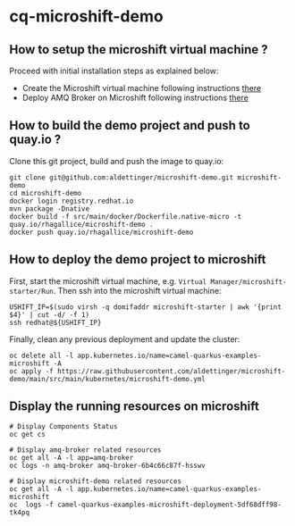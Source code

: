 # cq-microshift-demo

## How to setup the microshift virtual machine ?

Proceed with initial installation steps as explained below:
 + Create the Microshift virtual machine following instructions [there](https://github.com/openshift/microshift/blob/main/docs/user/getting_started.md)
 + Deploy AMQ Broker on Microshift following instructions [there](https://github.com/openshift/microshift/blob/main/docs/user/howto_amq_broker.md)

## How to build the demo project and push to quay.io ?

Clone this git project, build and push the image to quay.io:

```
git clone git@github.com:aldettinger/microshift-demo.git microshift-demo
cd microshift-demo
docker login registry.redhat.io
mvn package -Dnative
docker build -f src/main/docker/Dockerfile.native-micro -t quay.io/rhagallice/microshift-demo .
docker push quay.io/rhagallice/microshift-demo
```

## How to deploy the demo project to microshift

First, start the microshift virtual machine, e.g. `Virtual Manager/microshift-starter/Run`.
Then ssh into the microshift virtual machine:

```
USHIFT_IP=$(sudo virsh -q domifaddr microshift-starter | awk '{print $4}' | cut -d/ -f 1)
ssh redhat@${USHIFT_IP}
```

Finally, clean any previous deployment and update the cluster:

```
oc delete all -l app.kubernetes.io/name=camel-quarkus-examples-microshift -A
oc apply -f https://raw.githubusercontent.com/aldettinger/microshift-demo/main/src/main/kubernetes/microshift-demo.yml
```

## Display the running resources on microshift

```
# Display Components Status
oc get cs

# Display amq-broker related resources
oc get all -A -l app=amq-broker
oc logs -n amq-broker amq-broker-6b4c66c87f-hsswv

# Display microshift-demo related resources
oc get all -A -l app.kubernetes.io/name=camel-quarkus-examples-microshift
oc  logs -f camel-quarkus-examples-microshift-deployment-5df68dff98-tk4pq
```
